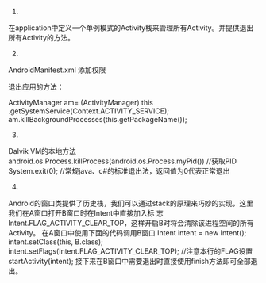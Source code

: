 
1.  

在application中定义一个单例模式的Activity栈来管理所有Activity。并提供退出所有Activity的方法。

2.

AndroidManifest.xml 添加权限
<uses-permission android:name="android.permission.KILL_BACKGROUND_PROCESSES" />

退出应用的方法：

ActivityManager am= (ActivityManager) this
		.getSystemService(Context.ACTIVITY_SERVICE);
am.killBackgroundProcesses(this.getPackageName());

3.

  Dalvik VM的本地方法
  android.os.Process.killProcess(android.os.Process.myPid())    //获取PID 
  System.exit(0);   //常规java、c#的标准退出法，返回值为0代表正常退出

4.

Android的窗口类提供了历史栈，我们可以通过stack的原理来巧妙的实现，这里我们在A窗口打开B窗口时在Intent中直接加入标 志  Intent.FLAG_ACTIVITY_CLEAR_TOP，这样开启B时将会清除该进程空间的所有Activity。
在A窗口中使用下面的代码调用B窗口
Intent intent = new Intent(); 
intent.setClass(this, B.class); 
intent.setFlags(Intent.FLAG_ACTIVITY_CLEAR_TOP);  //注意本行的FLAG设置 
startActivity(intent);
接下来在B窗口中需要退出时直接使用finish方法即可全部退出。